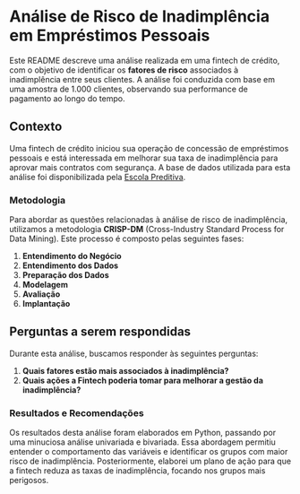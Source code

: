# Análise de **Risco de Inadimplência** em Empréstimos Pessoais

Este README descreve uma análise realizada em uma fintech de crédito, com o objetivo de identificar os **fatores de risco** associados à inadimplência entre seus clientes. A análise foi conduzida com base em uma amostra de 1.000 clientes, observando sua performance de pagamento ao longo do tempo.

## **Contexto**

Uma fintech de crédito iniciou sua operação de concessão de empréstimos pessoais e está interessada em melhorar sua taxa de inadimplência para aprovar mais contratos com segurança. A base de dados utilizada para esta análise foi disponibilizada pela [Escola Preditiva](https://www.preditiva.ai/).

### **Metodologia**

Para abordar as questões relacionadas à análise de risco de inadimplência, utilizamos a metodologia **CRISP-DM** (Cross-Industry Standard Process for Data Mining). Este processo é composto pelas seguintes fases:

1. **Entendimento do Negócio**
2. **Entendimento dos Dados**
3. **Preparação dos Dados**
4. **Modelagem**
5. **Avaliação**
6. **Implantação**

## **Perguntas a serem respondidas**

Durante esta análise, buscamos responder às seguintes perguntas:

1. **Quais fatores estão mais associados à inadimplência?**
2. **Quais ações a Fintech poderia tomar para melhorar a gestão da inadimplência?**

### **Resultados e Recomendações**
Os resultados desta análise foram elaborados em Python, passando por uma minuciosa análise univariada e bivariada. Essa abordagem permitiu entender o comportamento das variáveis e identificar os grupos com maior risco de inadimplência. Posteriormente, elaborei um plano de ação para que a fintech reduza as taxas de inadimplência, focando nos grupos mais perigosos.

